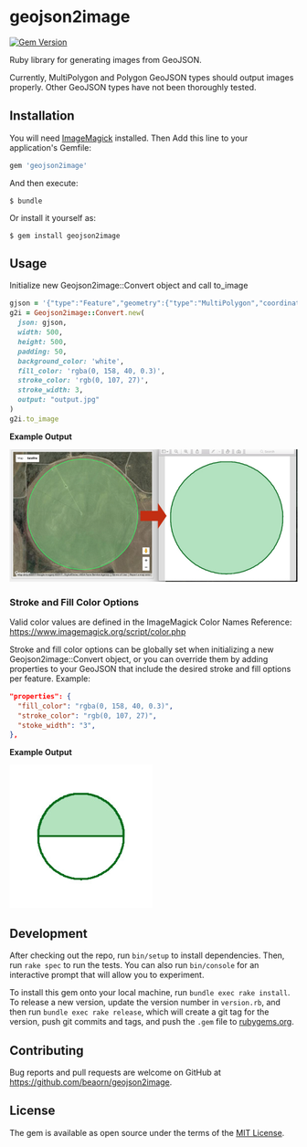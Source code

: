 # geojson2image

[![Gem Version](http://img.shields.io/gem/v/geojson2image.svg)][gem]

[gem]: https://rubygems.org/gems/geojson2image

Ruby library for generating images from GeoJSON.

Currently, MultiPolygon and Polygon GeoJSON types should output images properly. Other GeoJSON types have not been thoroughly tested.

## Installation

You will need [ImageMagick](http://imagemagick.org/) installed. Then Add this line to your application's Gemfile:

```ruby
gem 'geojson2image'
```

And then execute:

    $ bundle

Or install it yourself as:

    $ gem install geojson2image

## Usage

Initialize new Geojson2image::Convert object and call to_image
```ruby
gjson = '{"type":"Feature","geometry":{"type":"MultiPolygon","coordinates":[......'
g2i = Geojson2image::Convert.new(
  json: gjson,
  width: 500,
  height: 500,
  padding: 50,
  background_color: 'white',
  fill_color: 'rgba(0, 158, 40, 0.3)',
  stroke_color: 'rgb(0, 107, 27)',
  stroke_width: 3,
  output: "output.jpg"
)
g2i.to_image
```

**Example Output**

![Example Output](example/example_output.jpg?raw=true "Example Output")

### Stroke and Fill Color Options

Valid color values are defined in the ImageMagick Color Names Reference:
https://www.imagemagick.org/script/color.php

Stroke and fill color options can be globally set when initializing a
new Geojson2image::Convert object, or you can override them by adding
properties to your GeoJSON that include the desired stroke and fill options per
feature. Example:

```json
"properties": {
  "fill_color": "rgba(0, 158, 40, 0.3)",
  "stroke_color": "rgb(0, 107, 27)",
  "stoke_width": "3",
},
```
**Example Output**

![Example Output](example/fill_options_example.jpg?raw=true "Fill Options Example Output")

## Development

After checking out the repo, run `bin/setup` to install dependencies. Then, run `rake spec` to run the tests. You can also run `bin/console` for an interactive prompt that will allow you to experiment.

To install this gem onto your local machine, run `bundle exec rake install`. To release a new version, update the version number in `version.rb`, and then run `bundle exec rake release`, which will create a git tag for the version, push git commits and tags, and push the `.gem` file to [rubygems.org](https://rubygems.org).

## Contributing

Bug reports and pull requests are welcome on GitHub at https://github.com/beaorn/geojson2image.


## License

The gem is available as open source under the terms of the [MIT License](http://opensource.org/licenses/MIT).
